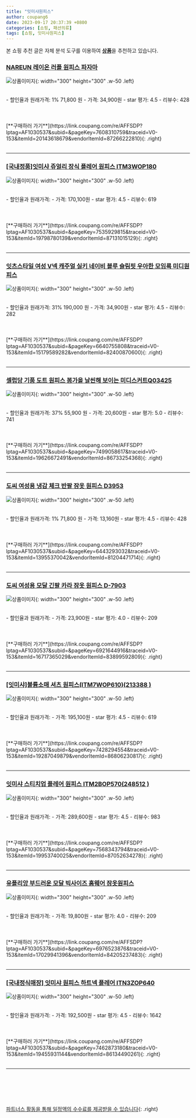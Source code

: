 ```yaml
---
title: "잇미샤원피스"
author: coupang6
date: 2023-09-17 20:37:39 +0800
categories: [쇼핑, 패션의류]
tags: [쇼핑, 잇미샤원피스]
---
```


본 쇼핑 추천 글은 자체 분석 도구를 이용하여 [**상품**](https://link.coupang.com/a/bao1ui)을 추천하고 있습니다.

### [NAREUN 레이온 러플 원피스 파자마](https://link.coupang.com/re/AFFSDP?lptag=AF1030537&subid=&pageKey=7608310759&traceid=V0-153&itemId=20143618679&vendorItemId=87266222810)

![상품이미지](https://thumbnail8.coupangcdn.com/thumbnails/remote/230x230ex/image/vendor_inventory/552a/56d7496df4fdf2b7daad447c05b7fc6340def8c04f44da57ec35658b136e.jpg){: width="300" height="300" .w-50 .left}


<br>
- 할인율과 원래가격: 1%  71,800   원
- 가격: 34,900원
- star 평가: 4.5
- 리뷰수: 428
<br>
<br>
<br>
<br>
[**구매하러 가기**](https://link.coupang.com/re/AFFSDP?lptag=AF1030537&subid=&pageKey=7608310759&traceid=V0-153&itemId=20143618679&vendorItemId=87266222810){: .right}
<br>
<br>

---

### [[국내정품]잇미샤 쥬얼리 장식 플레어 원피스 ITM3WOP180](https://link.coupang.com/re/AFFSDP?lptag=AF1030537&subid=&pageKey=7535929815&traceid=V0-153&itemId=19798780139&vendorItemId=87131015129)

![상품이미지](https://thumbnail9.coupangcdn.com/thumbnails/remote/230x230ex/image/vendor_inventory/2dbf/fde3b21fb1765d23aebb59a52b01e32c120a8949012e61df5a1433f4db85.jpg){: width="300" height="300" .w-50 .left}


<br>
- 할인율과 원래가격: 
- 가격: 170,100원
- star 평가: 4.5
- 리뷰수: 619
<br>
<br>
<br>
<br>
[**구매하러 가기**](https://link.coupang.com/re/AFFSDP?lptag=AF1030537&subid=&pageKey=7535929815&traceid=V0-153&itemId=19798780139&vendorItemId=87131015129){: .right}
<br>
<br>

---

### [잇츠스타일 여성 V넥 캐주얼 실키 네이비 블루 슬림핏 우아한 모임룩 미디원피스](https://link.coupang.com/re/AFFSDP?lptag=AF1030537&subid=&pageKey=6640755808&traceid=V0-153&itemId=15179589282&vendorItemId=82400870600)

![상품이미지](https://thumbnail9.coupangcdn.com/thumbnails/remote/230x230ex/image/vendor_inventory/14b3/361dfb074aa985f305ef01da1e33821ad514aed3af0f220b63247be631c8.jpg){: width="300" height="300" .w-50 .left}


<br>
- 할인율과 원래가격: 31%  190,000   원
- 가격: 34,900원
- star 평가: 4.5
- 리뷰수: 282
<br>
<br>
<br>
<br>
[**구매하러 가기**](https://link.coupang.com/re/AFFSDP?lptag=AF1030537&subid=&pageKey=6640755808&traceid=V0-153&itemId=15179589282&vendorItemId=82400870600){: .right}
<br>
<br>

---

### [셀럽당 기품 도트 원피스 봄가을 날씬해 보이는 미디스커트Q03425](https://link.coupang.com/re/AFFSDP?lptag=AF1030537&subid=&pageKey=7499058617&traceid=V0-153&itemId=19626672491&vendorItemId=86733254368)

![상품이미지](https://thumbnail7.coupangcdn.com/thumbnails/remote/230x230ex/image/vendor_inventory/dbd1/aa1fa83f1173917299b020bc64c801f82c18b7c00f0346616ca84ed94a97.jpg){: width="300" height="300" .w-50 .left}


<br>
- 할인율과 원래가격: 37%  55,900   원
- 가격: 20,600원
- star 평가: 5.0
- 리뷰수: 741
<br>
<br>
<br>
<br>
[**구매하러 가기**](https://link.coupang.com/re/AFFSDP?lptag=AF1030537&subid=&pageKey=7499058617&traceid=V0-153&itemId=19626672491&vendorItemId=86733254368){: .right}
<br>
<br>

---

### [도씨 여성용 냉감 체크 반팔 잠옷 원피스 D3953](https://link.coupang.com/re/AFFSDP?lptag=AF1030537&subid=&pageKey=6443293032&traceid=V0-153&itemId=13955370042&vendorItemId=81204471714)

![상품이미지](https://thumbnail7.coupangcdn.com/thumbnails/remote/230x230ex/image/retail/images/630061155762331-2b234154-49f5-4899-bb6e-fd31c5e9d397.jpg){: width="300" height="300" .w-50 .left}


<br>
- 할인율과 원래가격: 1%  71,800   원
- 가격: 13,160원
- star 평가: 4.5
- 리뷰수: 428
<br>
<br>
<br>
<br>
[**구매하러 가기**](https://link.coupang.com/re/AFFSDP?lptag=AF1030537&subid=&pageKey=6443293032&traceid=V0-153&itemId=13955370042&vendorItemId=81204471714){: .right}
<br>
<br>

---

### [도씨 여성용 모달 긴팔 카라 잠옷 원피스 D-7903](https://link.coupang.com/re/AFFSDP?lptag=AF1030537&subid=&pageKey=6921644916&traceid=V0-153&itemId=16717365029&vendorItemId=83899592809)

![상품이미지](https://thumbnail8.coupangcdn.com/thumbnails/remote/230x230ex/image/rs_quotation_api/av5mxudd/7acedf2df86d4bc1bb416a6c3b4fbb5b.jpg){: width="300" height="300" .w-50 .left}


<br>
- 할인율과 원래가격: 
- 가격: 23,900원
- star 평가: 4.0
- 리뷰수: 209
<br>
<br>
<br>
<br>
[**구매하러 가기**](https://link.coupang.com/re/AFFSDP?lptag=AF1030537&subid=&pageKey=6921644916&traceid=V0-153&itemId=16717365029&vendorItemId=83899592809){: .right}
<br>
<br>

---

### [[잇미샤]볼륨소매 셔츠 원피스(ITM7WOP610)(213388 )](https://link.coupang.com/re/AFFSDP?lptag=AF1030537&subid=&pageKey=7428294554&traceid=V0-153&itemId=19287049879&vendorItemId=86806230817)

![상품이미지](https://thumbnail8.coupangcdn.com/thumbnails/remote/230x230ex/image/vendor_inventory/d0c0/07b34d16a8f5592c443bf6674a55e42c4fd023cf6cd59c87b2cbb18932b3.JPG){: width="300" height="300" .w-50 .left}


<br>
- 할인율과 원래가격: 
- 가격: 195,100원
- star 평가: 4.5
- 리뷰수: 619
<br>
<br>
<br>
<br>
[**구매하러 가기**](https://link.coupang.com/re/AFFSDP?lptag=AF1030537&subid=&pageKey=7428294554&traceid=V0-153&itemId=19287049879&vendorItemId=86806230817){: .right}
<br>
<br>

---

### [잇미샤 스티치업 플레어 원피스 ITM2BOP570(248512 )](https://link.coupang.com/re/AFFSDP?lptag=AF1030537&subid=&pageKey=7568343794&traceid=V0-153&itemId=19953740025&vendorItemId=87052634278)

![상품이미지](https://thumbnail8.coupangcdn.com/thumbnails/remote/230x230ex/image/vendor_inventory/6687/a4b0eefb4679827cdff53af8bac5b8d0859f6fd17b60fcab78c3ccd5505d.jpg){: width="300" height="300" .w-50 .left}


<br>
- 할인율과 원래가격: 
- 가격: 289,600원
- star 평가: 4.5
- 리뷰수: 983
<br>
<br>
<br>
<br>
[**구매하러 가기**](https://link.coupang.com/re/AFFSDP?lptag=AF1030537&subid=&pageKey=7568343794&traceid=V0-153&itemId=19953740025&vendorItemId=87052634278){: .right}
<br>
<br>

---

### [유플리앙 부드러운 모달 빅사이즈 홈웨어 잠옷원피스](https://link.coupang.com/re/AFFSDP?lptag=AF1030537&subid=&pageKey=6976523876&traceid=V0-153&itemId=17029941396&vendorItemId=84205237483)

![상품이미지](https://thumbnail8.coupangcdn.com/thumbnails/remote/230x230ex/image/vendor_inventory/1ca1/b22ad48ff0c9670634408dcb44e55ff1328c07333f65b2e20ec342d6a3d8.jpg){: width="300" height="300" .w-50 .left}


<br>
- 할인율과 원래가격: 
- 가격: 19,800원
- star 평가: 4.0
- 리뷰수: 209
<br>
<br>
<br>
<br>
[**구매하러 가기**](https://link.coupang.com/re/AFFSDP?lptag=AF1030537&subid=&pageKey=6976523876&traceid=V0-153&itemId=17029941396&vendorItemId=84205237483){: .right}
<br>
<br>

---

### [[국내정식매장] 잇미샤 원피스 하트넥 플레어 ITN3ZOP640](https://link.coupang.com/re/AFFSDP?lptag=AF1030537&subid=&pageKey=7462873180&traceid=V0-153&itemId=19455931144&vendorItemId=86134490261)

![상품이미지](https://thumbnail8.coupangcdn.com/thumbnails/remote/230x230ex/image/vendor_inventory/821d/51b82931181b17448a428bb406ed61c167a65f3bec262747023e46a5854b.jpg){: width="300" height="300" .w-50 .left}


<br>
- 할인율과 원래가격: 
- 가격: 192,500원
- star 평가: 4.5
- 리뷰수: 1642
<br>
<br>
<br>
<br>
[**구매하러 가기**](https://link.coupang.com/re/AFFSDP?lptag=AF1030537&subid=&pageKey=7462873180&traceid=V0-153&itemId=19455931144&vendorItemId=86134490261){: .right}
<br>
<br>

---
<br><br><br><br><br> [파트너스 활동을 통해 일정액의 수수료를 제공받을 수 있습니다](https://link.coupang.com/a/bao1ui){: .right}